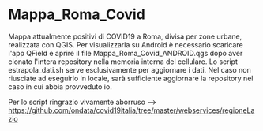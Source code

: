 # Mappa_Roma_Covid
 Mappa attualmente positivi di COVID19 a Roma, divisa per zone urbane, realizzata con QGIS.
 Per visualizzarla su Android è necessario scaricare l'app QField e aprire il file 
 Mappa_Roma_Covid_ANDROID.qgs dopo aver clonato l'intera repository nella memoria interna del cellulare.
 Lo script estrapola_dati.sh serve esclusivamente per aggiornare i dati. Nel caso non riusciate ad eseguirlo in locale, 
 sarà sufficiente aggiornare la repository nel caso in cui abbia provveduto io.
 
 Per lo script ringrazio vivamente
 aborruso --> https://github.com/ondata/covid19italia/tree/master/webservices/regioneLazio
